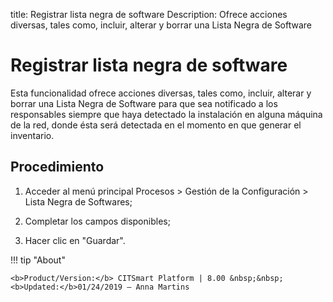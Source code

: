 title: Registrar lista negra de software
Description: Ofrece acciones diversas, tales como, incluir, alterar y borrar una Lista Negra de Software
# Registrar lista negra de software


Esta funcionalidad ofrece acciones diversas, tales como, incluir, alterar y
borrar una Lista Negra de Software para que sea notificado a los responsables
siempre que haya detectado la instalación en alguna máquina de la red, donde
ésta será detectada en el momento en que generar el inventario.

Procedimiento
-----------------

1.  Acceder al menú principal Procesos \> Gestión de la Configuración \> Lista
    Negra de Softwares;

2.  Completar los campos disponibles;

3.  Hacer clic en "Guardar".


!!! tip "About"

    <b>Product/Version:</b> CITSmart Platform | 8.00 &nbsp;&nbsp;
    <b>Updated:</b>01/24/2019 – Anna Martins
